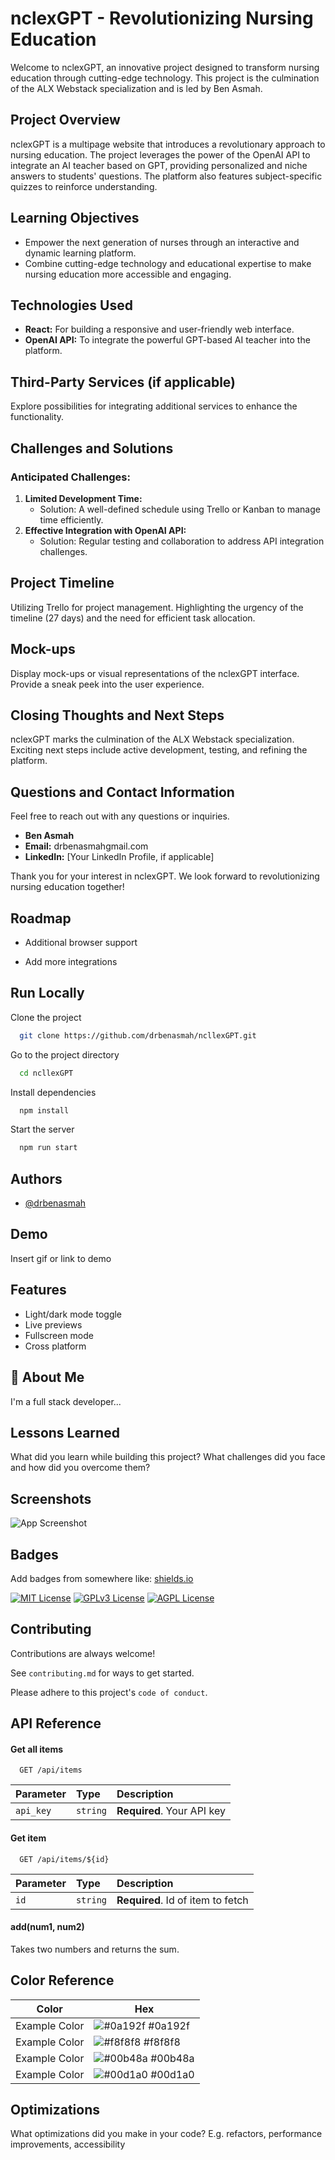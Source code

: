 # nclexGPT - Revolutionizing Nursing Education

Welcome to nclexGPT, an innovative project designed to transform nursing education through cutting-edge technology. This project is the culmination of the ALX Webstack specialization and is led by Ben Asmah.

## Project Overview

nclexGPT is a multipage website that introduces a revolutionary approach to nursing education. The project leverages the power of the OpenAI API to integrate an AI teacher based on GPT, providing personalized and niche answers to students' questions. The platform also features subject-specific quizzes to reinforce understanding.

## Learning Objectives

- Empower the next generation of nurses through an interactive and dynamic learning platform.
- Combine cutting-edge technology and educational expertise to make nursing education more accessible and engaging.

## Technologies Used

- **React:** For building a responsive and user-friendly web interface.
- **OpenAI API:** To integrate the powerful GPT-based AI teacher into the platform.

## Third-Party Services (if applicable)

Explore possibilities for integrating additional services to enhance the functionality.

## Challenges and Solutions

### Anticipated Challenges:

1. **Limited Development Time:**
   - Solution: A well-defined schedule using Trello or Kanban to manage time efficiently.
2. **Effective Integration with OpenAI API:**
   - Solution: Regular testing and collaboration to address API integration challenges.

## Project Timeline

Utilizing Trello for project management. Highlighting the urgency of the timeline (27 days) and the need for efficient task allocation.

## Mock-ups

Display mock-ups or visual representations of the nclexGPT interface. Provide a sneak peek into the user experience.

## Closing Thoughts and Next Steps

nclexGPT marks the culmination of the ALX Webstack specialization. Exciting next steps include active development, testing, and refining the platform.

## Questions and Contact Information

Feel free to reach out with any questions or inquiries.

- **Ben Asmah**
- **Email:** drbenasmahgmail.com
- **LinkedIn:** [Your LinkedIn Profile, if applicable]

Thank you for your interest in nclexGPT. We look forward to revolutionizing nursing education together!

## Roadmap

- Additional browser support

- Add more integrations

## Run Locally

Clone the project

```bash
  git clone https://github.com/drbenasmah/ncllexGPT.git
```

Go to the project directory

```bash
  cd ncllexGPT
```

Install dependencies

```bash
  npm install
```

Start the server

```bash
  npm run start
```

## Authors

- [@drbenasmah](https://www.github.com/drbenasmah)

## Demo

Insert gif or link to demo

## Features

- Light/dark mode toggle
- Live previews
- Fullscreen mode
- Cross platform

## 🚀 About Me

I'm a full stack developer...

## Lessons Learned

What did you learn while building this project? What challenges did you face and how did you overcome them?

## Screenshots

![App Screenshot](https://via.placeholder.com/468x300?text=App+Screenshot+Here)

## Badges

Add badges from somewhere like: [shields.io](https://shields.io/)

[![MIT License](https://img.shields.io/badge/License-MIT-green.svg)](https://choosealicense.com/licenses/mit/)
[![GPLv3 License](https://img.shields.io/badge/License-GPL%20v3-yellow.svg)](https://opensource.org/licenses/)
[![AGPL License](https://img.shields.io/badge/license-AGPL-blue.svg)](http://www.gnu.org/licenses/agpl-3.0)

## Contributing

Contributions are always welcome!

See `contributing.md` for ways to get started.

Please adhere to this project's `code of conduct`.

## API Reference

#### Get all items

```http
  GET /api/items
```

| Parameter | Type     | Description                |
| :-------- | :------- | :------------------------- |
| `api_key` | `string` | **Required**. Your API key |

#### Get item

```http
  GET /api/items/${id}
```

| Parameter | Type     | Description                       |
| :-------- | :------- | :-------------------------------- |
| `id`      | `string` | **Required**. Id of item to fetch |

#### add(num1, num2)

Takes two numbers and returns the sum.

## Color Reference

| Color         | Hex                                                              |
| ------------- | ---------------------------------------------------------------- |
| Example Color | ![#0a192f](https://via.placeholder.com/10/0a192f?text=+) #0a192f |
| Example Color | ![#f8f8f8](https://via.placeholder.com/10/f8f8f8?text=+) #f8f8f8 |
| Example Color | ![#00b48a](https://via.placeholder.com/10/00b48a?text=+) #00b48a |
| Example Color | ![#00d1a0](https://via.placeholder.com/10/00b48a?text=+) #00d1a0 |

## Optimizations

What optimizations did you make in your code? E.g. refactors, performance improvements, accessibility
